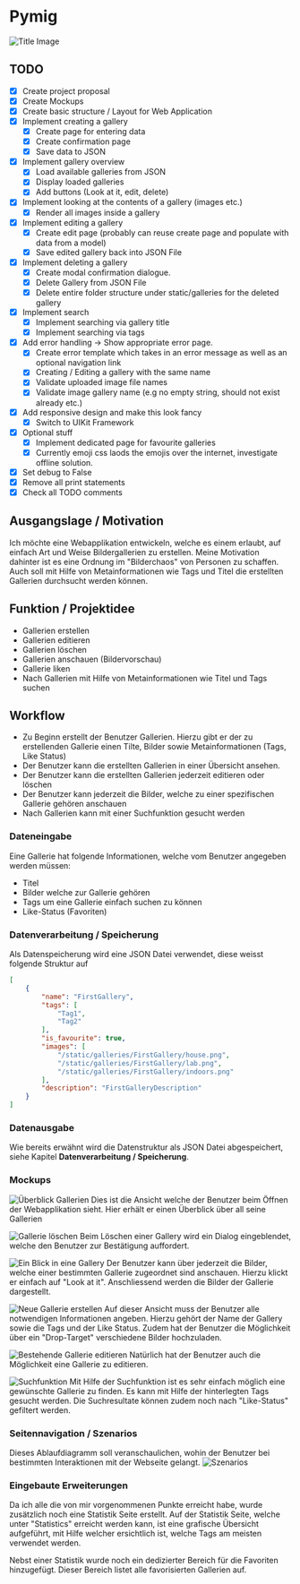 # Pymig
![Title Image](./documentation_images/title_image.png)
## TODO
- [x] Create project proposal
- [x] Create Mockups
- [x] Create basic structure / Layout for Web Application
- [x] Implement  creating a gallery
  - [x] Create page for entering data
  - [x] Create confirmation page
  - [x] Save data to JSON
- [x] Implement gallery overview
  - [x] Load available galleries from JSON
  - [x] Display loaded galleries
  - [x] Add buttons (Look at it, edit, delete)
- [x] Implement looking at the contents of a gallery (images etc.)
  - [x] Render all images inside a gallery
- [x] Implement editing a gallery
  - [x] Create edit page (probably can reuse create page and populate with data from a model)
  - [x] Save edited gallery back into JSON File
- [x] Implement deleting a gallery
  - [x] Create modal confirmation dialogue.
  - [x] Delete Gallery from JSON File
  - [x] Delete entire folder structure under static/galleries for the deleted gallery
- [x] Implement search
  - [x] Implement searching via gallery title
  - [x] Implement searching via tags
- [x] Add error handling -> Show appropriate error page.
  - [x] Create error template which takes in an error message as well as an optional navigation link
  - [x] Creating / Editing a gallery with the same name
  - [x] Validate uploaded image file names
  - [x] Validate image gallery name (e.g no empty string, should not exist already etc.)
- [x] Add responsive design and make this look fancy
  - [x] Switch to UIKit Framework
- [x] Optional stuff
  - [x] Implement dedicated page for favourite galleries
  - [x] Currently emoji css laods the emojis over the internet, investigate offline solution.
- [x] Set debug to False
- [x] Remove all print statements
- [x] Check all TODO comments

## Ausgangslage / Motivation

Ich möchte eine Webapplikation entwickeln, welche es einem erlaubt, auf einfach Art und Weise Bildergallerien zu erstellen. Meine Motivation dahinter ist es eine Ordnung im "Bilderchaos" von Personen zu schaffen. Auch soll mit Hilfe von Metainformationen wie Tags und Titel die erstellten Gallerien durchsucht werden können.

## Funktion / Projektidee

- Gallerien erstellen
- Gallerien editieren
- Gallerien löschen
- Gallerien anschauen (Bildervorschau)
- Gallerie liken
- Nach Gallerien mit Hilfe von Metainformationen wie Titel und Tags suchen

## Workflow

- Zu Beginn erstellt der Benutzer Gallerien. Hierzu gibt er der zu erstellenden Gallerie einen Tilte, Bilder sowie Metainformationen (Tags, Like Status)
- Der Benutzer kann die erstellten Gallerien in einer Übersicht ansehen.
- Der Benutzer kann die erstellten Gallerien jederzeit editieren oder löschen
- Der Benutzer kann jederzeit die Bilder, welche zu einer spezifischen Gallerie gehören anschauen
- Nach Gallerien kann mit einer Suchfunktion gesucht werden

### Dateneingabe

Eine Gallerie hat folgende Informationen, welche vom Benutzer angegeben werden müssen:

- Titel
- Bilder welche zur Gallerie gehören
- Tags um eine Gallerie einfach suchen zu können
- Like-Status (Favoriten)

### Datenverarbeitung / Speicherung

Als Datenspeicherung wird eine JSON Datei verwendet, diese weisst folgende Struktur auf

```json
[
    {
        "name": "FirstGallery",
        "tags": [
            "Tag1",
            "Tag2"
        ],
        "is_favourite": true,
        "images": [
            "/static/galleries/FirstGallery/house.png",
            "/static/galleries/FirstGallery/lab.png",
            "/static/galleries/FirstGallery/indoors.png"
        ],
        "description": "FirstGalleryDescription"
    }
]
```

### Datenausgabe

Wie bereits erwähnt wird die Datenstruktur als JSON Datei abgespeichert, siehe Kapitel **Datenverarbeitung / Speicherung**.

### Mockups

![Überblick Gallerien](/mockups/1-My-Galleries.png)
Dies ist die Ansicht welche der Benutzer beim Öffnen der Webapplikation sieht. Hier erhält er einen Überblick über all seine Gallerien

![Gallerie löschen](/mockups/2-Delete-a-Gallery.png)
Beim Löschen einer Gallery wird ein Dialog eingeblendet, welche den Benutzer zur Bestätigung auffordert.

![Ein Blick in eine Gallery](/mockups/3-Look-at-It.png)
Der Benutzer kann über jederzeit die Bilder, welche einer bestimmten Gallerie zugeordnet sind anschauen. Hierzu klickt er einfach auf "Look at it". Anschliessend werden die Bilder der Gallerie dargestellt.

![Neue Gallerie erstellen](/mockups/4-Create-a-new-Gallery.png)
Auf dieser Ansicht muss der Benutzer alle notwendigen Informationen angeben. Hierzu gehört der Name der Gallery sowie die Tags und der Like Status. Zudem hat der Benutzer die Möglichkeit über ein "Drop-Target" verschiedene Bilder hochzuladen.

![Bestehende Gallerie editieren](/mockups/5-Edit-Gallery.png)
Natürlich hat der Benutzer auch die Möglichkeit eine Gallerie zu editieren.

![Suchfunktion](/mockups/6-Search.png)
Mit Hilfe der Suchfunktion ist es sehr einfach möglich eine gewünschte Gallerie zu finden. Es kann mit Hilfe der hinterlegten Tags gesucht werden. Die Suchresultate können zudem noch nach "Like-Status" gefiltert werden.

### Seitennavigation / Szenarios
Dieses Ablaufdiagramm soll veranschaulichen, wohin der Benutzer bei bestimmten Interaktionen mit der Webseite gelangt.
![Szenarios](/documentation_images/scenarios.png)


### Eingebaute Erweiterungen
Da ich alle die von mir vorgenommenen Punkte erreicht habe, wurde zusätzlich noch eine Statistik Seite erstellt. Auf der Statistik Seite, welche unter "Statistics" erreicht werden kann, ist eine grafische Übersicht aufgeführt, mit Hilfe welcher ersichtlich ist, welche Tags am meisten verwendet werden.

Nebst einer Statistik wurde noch ein dedizierter Bereich für die Favoriten hinzugefügt. Dieser Bereich listet alle favorisierten Gallerien auf.
